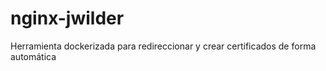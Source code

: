 # nginx-jwilder
Herramienta dockerizada para redireccionar y crear certificados de forma automática
